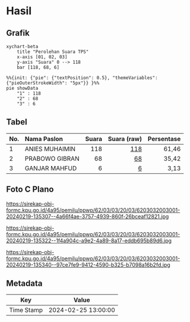 # Hasil

## Grafik

```mermaid
xychart-beta
    title "Perolehan Suara TPS"
    x-axis [01, 02, 03]
    y-axis "Suara" 0 --> 118
    bar [118, 68, 6]
```

```mermaid
%%{init: {"pie": {"textPosition": 0.5}, "themeVariables": {"pieOuterStrokeWidth": "5px"}} }%%
pie showData
    "1" : 118
    "2" : 68
    "3" : 6
```

## Tabel

| No. | Nama Paslon    | Suara | Suara (raw) | Persentase |
|:--- |:-------------- | -----:| -----------:| ----------:|
| 1   | ANIES MUHAIMIN | 118   | [118][p-1]  | 61,46      |
| 2   | PRABOWO GIBRAN | 68    | [68][p-2]   | 35,42      |
| 3   | GANJAR MAHFUD  | 6     | [6][p-3]    | 3,13       |


[p-1]: https://github.com/gigit-pemilu/pemilu-2024-62-kalimantan-tengah/blob/main/pilpres/hitung-suara/sub/62-kalimantan-tengah/sub/03-kapuas/sub/03-kapuas-timur/sub/2003-anjir-serapat-barat/sub/001-tps/sub/paslon-1.txt
[p-2]: https://github.com/gigit-pemilu/pemilu-2024-62-kalimantan-tengah/blob/main/pilpres/hitung-suara/sub/62-kalimantan-tengah/sub/03-kapuas/sub/03-kapuas-timur/sub/2003-anjir-serapat-barat/sub/001-tps/sub/paslon-2.txt
[p-3]: https://github.com/gigit-pemilu/pemilu-2024-62-kalimantan-tengah/blob/main/pilpres/hitung-suara/sub/62-kalimantan-tengah/sub/03-kapuas/sub/03-kapuas-timur/sub/2003-anjir-serapat-barat/sub/001-tps/sub/paslon-3.txt

## Foto C Plano

https://sirekap-obj-formc.kpu.go.id/4a95/pemilu/ppwp/62/03/03/20/03/6203032003001-20240219-135307--4a66f4ae-3757-4939-860f-26bceaf12821.jpg

https://sirekap-obj-formc.kpu.go.id/4a95/pemilu/ppwp/62/03/03/20/03/6203032003001-20240219-135322--1f4a904c-a9e2-4a89-8a17-eddb695b89d6.jpg

https://sirekap-obj-formc.kpu.go.id/4a95/pemilu/ppwp/62/03/03/20/03/6203032003001-20240219-135340--97ce7fe9-9412-4590-b325-b7098a16b2fd.jpg


## Metadata

| Key        | Value               |
| ---------- | ------------------- |
| Time Stamp | 2024-02-25 13:00:00 |



